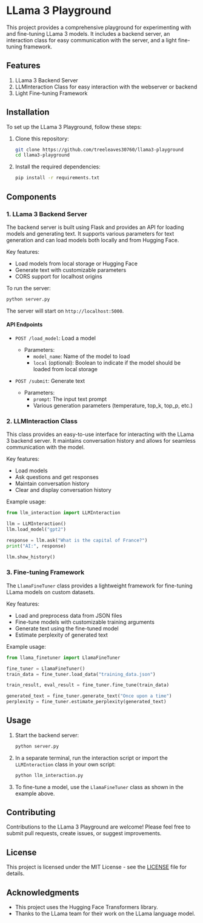 # LLama 3 Playground

This project provides a comprehensive playground for experimenting with and fine-tuning LLama 3 models. It includes a backend server, an interaction class for easy communication with the server, and a light fine-tuning framework.

## Features

1. LLama 3 Backend Server
2. LLMInteraction Class for easy interaction with the webserver or backend
3. Light Fine-tuning Framework

## Installation

To set up the LLama 3 Playground, follow these steps:

1. Clone this repository:

   ```bash
   git clone https://github.com/treeleaves30760/llama3-playground
   cd llama3-playground
   ```

2. Install the required dependencies:

   ```bash
   pip install -r requirements.txt
   ```

## Components

### 1. LLama 3 Backend Server

The backend server is built using Flask and provides an API for loading models and generating text. It supports various parameters for text generation and can load models both locally and from Hugging Face.

Key features:

- Load models from local storage or Hugging Face
- Generate text with customizable parameters
- CORS support for localhost origins

To run the server:

```bash
python server.py
```

The server will start on `http://localhost:5000`.

#### API Endpoints

- `POST /load_model`: Load a model
  - Parameters:
    - `model_name`: Name of the model to load
    - `local` (optional): Boolean to indicate if the model should be loaded from local storage

- `POST /submit`: Generate text
  - Parameters:
    - `prompt`: The input text prompt
    - Various generation parameters (temperature, top_k, top_p, etc.)

### 2. LLMInteraction Class

This class provides an easy-to-use interface for interacting with the LLama 3 backend server. It maintains conversation history and allows for seamless communication with the model.

Key features:

- Load models
- Ask questions and get responses
- Maintain conversation history
- Clear and display conversation history

Example usage:

```python
from llm_interaction import LLMInteraction

llm = LLMInteraction()
llm.load_model("gpt2")

response = llm.ask("What is the capital of France?")
print("AI:", response)

llm.show_history()
```

### 3. Fine-tuning Framework

The `LlamaFineTuner` class provides a lightweight framework for fine-tuning LLama models on custom datasets.

Key features:

- Load and preprocess data from JSON files
- Fine-tune models with customizable training arguments
- Generate text using the fine-tuned model
- Estimate perplexity of generated text

Example usage:

```python
from llama_finetuner import LlamaFineTuner

fine_tuner = LlamaFineTuner()
train_data = fine_tuner.load_data("training_data.json")

train_result, eval_result = fine_tuner.fine_tune(train_data)

generated_text = fine_tuner.generate_text("Once upon a time")
perplexity = fine_tuner.estimate_perplexity(generated_text)
```

## Usage

1. Start the backend server:

   ```bash
   python server.py
   ```

2. In a separate terminal, run the interaction script or import the `LLMInteraction` class in your own script:

   ```bash
   python llm_interaction.py
   ```

3. To fine-tune a model, use the `LlamaFineTuner` class as shown in the example above.

## Contributing

Contributions to the LLama 3 Playground are welcome! Please feel free to submit pull requests, create issues, or suggest improvements.

## License

This project is licensed under the MIT License - see the [LICENSE](LICENSE) file for details.

## Acknowledgments

- This project uses the Hugging Face Transformers library.
- Thanks to the LLama team for their work on the LLama language model.
